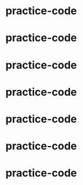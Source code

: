 # practice-code
# practice-code
# practice-code
# practice-code
# practice-code
# practice-code
# practice-code
